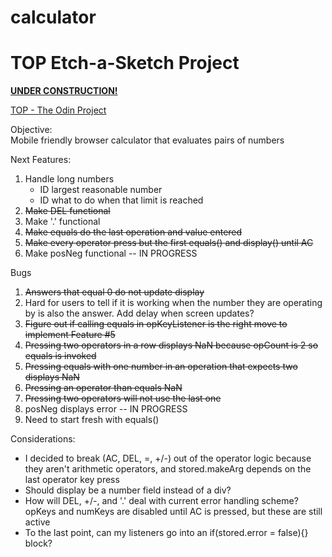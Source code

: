 # calculator

<h1>TOP Etch-a-Sketch Project</h1>

**[UNDER CONSTRUCTION!](https://el-pea.github.io/calculator/)**

[TOP - The Odin Project](https://www.theodinproject.com/faq)

Objective:</br>
Mobile friendly browser calculator that evaluates pairs of numbers

Next Features:</br>
1. Handle long numbers
    * ID largest reasonable number
    * ID what to do when that limit is reached
2. ~~Make DEL functional~~
3. Make '.' functional
4. ~~Make equals do the last operation and value entered~~
5. ~~Make every operator press but the first equals() and display() until AC~~
6. Make posNeg functional -- IN PROGRESS

Bugs</br>
1. ~~Answers that equal 0 do not update display~~
2. Hard for users to tell if it is working when the number they are operating by is also the answer. Add delay when screen updates?
3. ~~Figure out if calling equals in opKeyListener is the right move to implement Feature #5~~
4. ~~Pressing two operators in a row displays NaN because opCount is 2 so equals is invoked~~
5. ~~Pressing equals with one number in an operation that expects two displays NaN~~
6. ~~Pressing an operator than equals NaN~~
7. ~~Pressing two operators will not use the last one~~
8. posNeg displays error -- IN PROGRESS
9. Need to start fresh with equals()

Considerations:</br>
* I decided to break (AC, DEL, =, +/-) out of the operator logic because they aren't arithmetic operators, and stored.makeArg depends on the last operator key press
* Should display be a number field instead of a div?
* How will DEL, +/-, and '.' deal with current error handling scheme? opKeys and numKeys are disabled until AC is pressed, but these are still active
* To the last point, can my listeners go into an if(stored.error = false){} block?